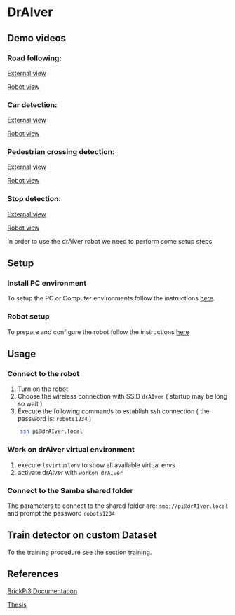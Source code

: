 # DrAIver #

## Demo videos ##

### Road following:

[External view](https://drive.google.com/file/d/1tIYad0tsVv1Fd4LVUhAb8e7hwKqH_dV1/view?usp=sharing)

[Robot view](https://drive.google.com/file/d/1rOc9yYvLTeFOjG5vaNjxqSVVQSCD0K2V/view?usp=sharing)

### Car detection:

[External view](https://drive.google.com/file/d/1cAShFMxX35htLiZkBvK1kBUiuEWXJQzj/view?usp=sharing)

[Robot view](https://drive.google.com/file/d/1MmRhEAC2cFX-3oko_xAf0Hx4lZSznT1y/view?usp=sharing)


### Pedestrian crossing detection:

[External view](https://drive.google.com/file/d/1NjWoQy-oa3D3TN-WdIjFJu-TYr1nldgX/view?usp=sharing)

[Robot view](https://drive.google.com/file/d/13B1uoI9_kUGv8qaAIvRhAwcQE36H24Up/view?usp=sharing)

### Stop detection:

[External view](https://drive.google.com/file/d/1hiPH3ikfg2NBJ2Lf92d1gT4ozM0t-bHy/view?usp=sharing)

[Robot view](https://drive.google.com/file/d/1UsOeMyfGYTlytQnVmom1pPP_58jx0-wy/view?usp=sharing)

In order to use the drAIver robot we need to perform some setup steps.

## Setup ##

### Install PC environment ###

To setup the PC or Computer environments follow the instructions [here](https://github.com/MarcoSignoretto/drAIver/blob/master/readme/ENVIRONMENT_SETUP.md).

### Robot setup ###

To prepare and configure the robot follow the instructions [here](https://github.com/MarcoSignoretto/drAIver/blob/master/readme/ROBOT_SETUP.md)

## Usage ##

### Connect to the robot ###

1. Turn on the robot
2. Choose the wireless connection with SSID ```drAIver``` ( startup may be long so wait )
3. Execute the following commands to establish ssh connection ( the password is: ```robots1234``` )
```sh
	ssh pi@drAIver.local
```

### Work on drAIver virtual environment ###

1. execute ```lsvirtualenv``` to show all available virtual envs
2. activate drAIver with ```workon drAIver```

### Connect to the Samba shared folder ###

The parameters to connect to the shared folder are: ```smb://pi@drAIver.local``` and prompt the password ```robots1234```

## Train detector on custom Dataset

To the training procedure see the section [training](https://github.com/MarcoSignoretto/drAIver/blob/master/readme/OBJECT_DETECTOR_TRAINING.md).

## References ##

[BrickPi3 Documentation](http://www.aplu.ch/classdoc/dexter/brickpi3.BrickPi3-class.html)

[Thesis](https://github.com/MarcoSignoretto/drAIver/blob/master/readme/Signoretto_Marco_drAIver.md)
